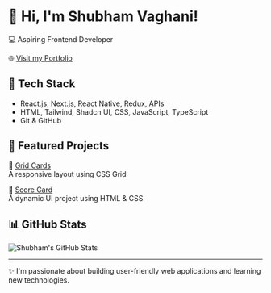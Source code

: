 # 👋 Hi, I'm Shubham Vaghani!

💻 Aspiring Frontend Developer

🌐 [Visit my Portfolio](https://shubhamvaghani.netlify.app)

## 🚀 Tech Stack
- React.js, Next.js, React Native, Redux, APIs
- HTML, Tailwind, Shadcn UI, CSS, JavaScript, TypeScript
- Git & GitHub

## 💼 Featured Projects
🔹 [Grid Cards](https://github.com/shubhamvaghani8793/Grid-cards)  
A responsive layout using CSS Grid

🔹 [Score Card](https://github.com/shubhamvaghani8793/Score-Card)  
A dynamic UI project using HTML & CSS

## 📊 GitHub Stats
![Shubham's GitHub Stats](https://github-readme-stats.vercel.app/api?username=shubhamvaghani8793&show_icons=true&theme=github_dark)

---

✨ I'm passionate about building user-friendly web applications and learning new technologies.
